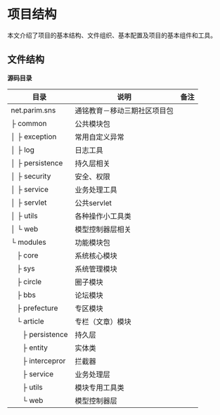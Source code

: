 # 项目结构

本文介绍了项目的基本结构、文件组织、基本配置及项目的基本组件和工具。

## 文件结构

**源码目录**

| 目录 | 说明 | 备注|
| ----- |----|-----|
| net.parim.sns 		| 通铭教育－移动三期社区项目包 |  |
|  ├ common 			| 公共模块包 |  |
|  │ ├ exception 		| 常用自定义异常 |  |
|  │ ├ log 			| 日志工具 |  |
|  │ ├ persistence 	| 持久层相关 |  |
|  │ ├ security 		| 安全、权限 |  |
|  │ ├ service 		| 业务处理工具 |  |
|  │ ├ servlet 		| 公共servlet |  |
|  │ ├ utils 			| 各种操作小工具类 |  |
|  │ └ web 			| 模型控制器层相关 |  |
|  └ modules 			| 功能模块包 |  |
| &nbsp;&nbsp; ├ core 			| 系统核心模块 |  |
| &nbsp;&nbsp; ├ sys 			| 系统管理模块 |  |
| &nbsp;&nbsp; ├ circle 			| 圈子模块 |  |
| &nbsp;&nbsp; ├ bbs 			| 论坛模块 |  |
| &nbsp;&nbsp; ├ prefecture 		| 专区模块 |  |
| &nbsp;&nbsp; └ article 		| 专栏（文章）模块 |  |
| &nbsp;&nbsp;&nbsp;&nbsp;&nbsp; ├ persistence 	| 持久层 |  |
| &nbsp;&nbsp;&nbsp;&nbsp;&nbsp; ├ entity 		| 实体类 |  |
| &nbsp;&nbsp;&nbsp;&nbsp;&nbsp; ├ intercepror 	| 拦截器 |  |
| &nbsp;&nbsp;&nbsp;&nbsp;&nbsp; ├ service 		| 业务处理层 |  |
| &nbsp;&nbsp;&nbsp;&nbsp;&nbsp; ├ utils 		| 模块专用工具类 |  |
| &nbsp;&nbsp;&nbsp;&nbsp;&nbsp; └ web 			| 模型控制器层 |  |